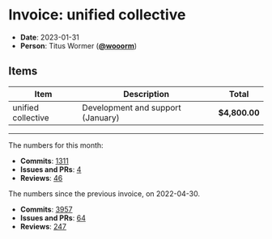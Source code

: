 # Invoice: unified collective

* **Date**: 2023-01-31
* **Person**: Titus Wormer ([**@wooorm**](https://github.com/wooorm))

## Items

| Item               | Description                       | Total         |
| ------------------ | --------------------------------- | ------------- |
| unified collective | Development and support (January) | **$4,800.00** |

***

The numbers for this month:

* **Commits**: [1311](https://github.com/search?q=author%3Awooorm+committer-date%3A%222022-12-31..2023-01-31%22)
* **Issues and PRs**: [4](https://github.com/search?q=author%3Awooorm+created%3A%222022-12-31..2023-01-31%22)
* **Reviews**: [46](https://github.com/search?q=reviewed-by%3Awooorm+created%3A%222022-12-31..2023-01-31%22)

The numbers since the previous invoice, on 2022-04-30.

* **Commits**: [3957](https://github.com/search?q=author%3Awooorm+committer-date%3A%222022-04-30..2023-01-31%22)
* **Issues and PRs**: [64](https://github.com/search?q=author%3Awooorm+created%3A%222022-04-30..2023-01-31%22)
* **Reviews**: [247](https://github.com/search?q=reviewed-by%3Awooorm+created%3A%222022-04-30..2023-01-31%22)
